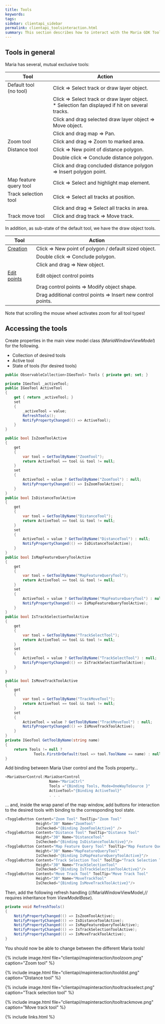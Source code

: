```yaml
---
title: Tools
keywords: 
tags: 
sidebar: clientapi_sidebar
permalink: clientapi_toolsinteraction.html
summary: This section describes how to interact with the Maria GDK Tool functionality.
---
```


## Tools in general 

Maria has several, mutual exclusive tools:

 | Tool                                                                                                                   | Action | 
 | ----                                                                                                                   | ------ | 
 | Default tool<br>(no tool) | Click => Select track or draw layer object. |                                                
 |  | Click => Select track or draw layer object.<br>* Selection fan displayed if hit on several tracks.|
 |  |Click and drag selected draw layer object => Move object. |                                                      
 |  | Click and drag map => Pan. |                                                                                    
 | Zoom tool | Click and drag => Zoom to marked area. |                                                                  
 | Distance tool | Click => New point of distance polygon. |                                                             
 |  | Double click => Conclude distance polygon. |                                                                    
 |  | Click and drag concluded distance polygon => Insert polygon point. |                                            
 | Map feature query tool | Click => Select and highlight map element. |                                                 
 | Track selection tool | Click => Select all tracks at position. |                                                      
 |  | Click and drag => Select all tracks in area. |                                                                  
 | Track move tool | Click and drag track => Move track. |                                                               

In addition, as sub-state of the default tool, we have the draw object tools.

 | Tool   | Action |
 | ----   | ------ |
 | [Creation](clientapi_drawobjectlayerinteraction.html#drawobjecttools) | Click => New point of polygon / default sized object. |
 |  | Double click => Conclude polygon. |
 |  | Click and drag => New object. |
 | [Edit points](clientapi_drawobjectlayerinteraction.html#editpoints) | Edit object control points |
 |  | Drag control points => Modify object shape. |
 |  | Drag additional control points => Insert new control points. |

Note that scrolling the mouse wheel activates zoom for all tool types!

##  Accessing the tools

Create properties in the main view model class (*MariaWindowViewModel*) for the following.

*  Collection of desired tools
*  Active tool
*  State of tools (for desired tools)

``` csharp
public ObservableCollection<IGeoTool> Tools { private get; set; }

private IGeoTool _activeTool;
public IGeoTool ActiveTool
{
    get { return _activeTool; }
    set
    {
        _activeTool = value;
        RefreshTools();
        NotifyPropertyChanged(() => ActiveTool);
    }
}

public bool IsZoomToolActive
{
    get
    {
        var tool = GetToolByName("ZoomTool");
        return ActiveTool == tool && tool != null;
    }
    set
    {
        ActiveTool = value ? GetToolByName("ZoomTool") : null;
        NotifyPropertyChanged(() => IsZoomToolActive);
    }
}
public bool IsDistanceToolActive
{
    get
    {
        var tool = GetToolByName("DistanceTool");
        return ActiveTool == tool && tool != null;
    }
    set
    {
        ActiveTool = value ? GetToolByName("DistanceTool") : null;
        NotifyPropertyChanged(() => IsDistanceToolActive);
    }
}
public bool IsMapFeatureQueryToolActive
{
    get
    {
        var tool = GetToolByName("MapFeatureQueryTool");
        return ActiveTool == tool && tool != null;
    }
    set
    {
        ActiveTool = value ? GetToolByName("MapFeatureQueryTool") : null;
        NotifyPropertyChanged(() => IsMapFeatureQueryToolActive);
    }
}
public bool IsTrackSelectionToolActive
{
    get
    {
        var tool = GetToolByName("TrackSelectTool");
        return ActiveTool == tool && tool != null;
    }
    set
    {
        ActiveTool = value ? GetToolByName("TrackSelectTool") : null;
        NotifyPropertyChanged(() => IsTrackSelectionToolActive);
    }
}

public bool IsMoveTrackToolActive
{
    get
    {
        var tool = GetToolByName("TrackMoveTool");
        return ActiveTool == tool && tool != null;
    }
    set
    {
        ActiveTool = value ? GetToolByName("TrackMoveTool") : null;
        NotifyPropertyChanged(() => IsMoveTrackToolActive);
    }
}
private IGeoTool GetToolByName(string name)
{
    return Tools != null ? 
             Tools.FirstOrDefault(tool => tool.ToolName == name) : null;
}
```

Add binding between Maria User control and the Tools property…

```csharp
<MariaUserControl:MariaUserControl 
                    Name="MariaCtrl"
                    Tools ="{Binding Tools, Mode=OneWayToSource }"
                    ActiveTool="{Binding ActiveTool}" 
                    . . .
```

… and, inside the wrap panel of the map window, add buttons for interaction to the desired tools with binding to the corresponding tool state.

```csharp
<ToggleButton Content="Zoom Tool" ToolTip="Zoom Tool" 
              Height="30" Name="ZoomTool" 
              IsChecked="{Binding ZoomToolActive}" />
<ToggleButton Content="Distance Tool" ToolTip="Distance Tool" 
              Height="30" Name="DistanceTool" 
              IsChecked="{Binding IsDistanceToolActive}"/>
<ToggleButton Content="Map Feature Query Tool" ToolTip="Map Feature Query Tool" 
              Height="30" Name="MapFeatureQueryTool" 
              IsChecked="{Binding IsMapFeatureQueryToolActive}"/>
<ToggleButton Content="Track Selection Tool" ToolTip="Track Selection Tool" 
              Height="30" Name="TrackSelectionTool" 
              IsChecked="{Binding IsTrackSelectionToolActive}"/>
<ToggleButton Content="Move Track Tool" ToolTip="Move Track Tool" 
              Height="30" Name="MoveTrackTool" 
              IsChecked="{Binding IsMoveTrackToolActive}"/>
```
 
Then, add the following refresh handling (//MariaWindowViewModel,// requires inheritance from *ViewModelBase*).

```csharp
private void RefreshTools()
{
    NotifyPropertyChanged(() => IsZoomToolActive);
    NotifyPropertyChanged(() => IsDistanceToolActive);
    NotifyPropertyChanged(() => IsMapFeatureQueryToolActive);
    NotifyPropertyChanged(() => IsTrackSelectionToolActive);
    NotifyPropertyChanged(() => IsMoveTrackToolActive);
}
```

 You should now be able to change between the different Maria tools!

{% include image.html file="clientapi/mapinteraction/toolzoom.png" caption="Zoom tool" %}

{% include image.html file="clientapi/mapinteraction/tooldist.png" caption="Distance tool" %}

{% include image.html file="clientapi/mapinteraction/tooltrackselect.png" caption="Track selection tool" %}

{% include image.html file="clientapi/mapinteraction/tooltrackmove.png" caption="Move track tool" %}


{% include links.html %}